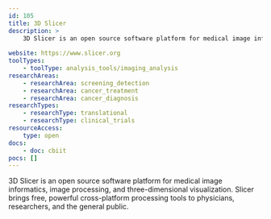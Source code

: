 ```yaml
---
id: 105
title: 3D Slicer
description: >
    3D Slicer is an open source software platform for medical image informatics, image processing, and three-dimensional visualization. 
    
website: https://www.slicer.org
toolTypes:
    - toolType: analysis_tools/imaging_analysis
researchAreas:
    - researchArea: screening_detection
    - researchArea: cancer_treatment
    - researchArea: cancer_diagnosis
researchTypes:
    - researchType: translational
    - researchType: clinical_trials
resourceAccess:
    type: open
docs:
    - doc: cbiit
pocs: []        
---
```

3D Slicer is an open source software platform for medical image informatics, image processing, and three-dimensional visualization. Slicer brings free, powerful cross-platform processing tools to physicians, researchers, and the general public.
